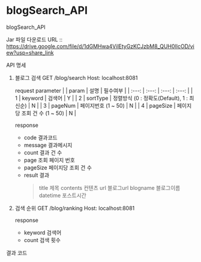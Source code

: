 # blogSearch_API
blogSearch_API

Jar 파일 다운로드 URL :: https://drive.google.com/file/d/1dGMHwa4VilEtyGzKCJzbM8_QUH0lIcOD/view?usp=share_link

API 명세

1. 블로그 검색
   GET /blog/search
   Host: localhost:8081
   
   request parameter
   | | param | 설명 | 필수여부 |
   | :---: | :---: | :---: | :---: | 
   | 1 | keyword | 검색어 | Y |
   | 2 | sortType | 정렬방식 (0 : 정확도(Default), 1 : 최신순) | N |
   | 3 | pageNum | 페이지번호 (1 ~ 50) | N |
   | 4 | pageSize | 페이지당 조회 건 수 (1 ~ 50) | N |
   
   response
   - code 결과코드
   - message 결과메시지
   - count 결과 건 수
   - page 조회 페이지 번호
   - pageSize 페이지당 조회 건 수
   - result 결과
        > title 제목
        > contents 컨텐츠
        > url 블로그url
        > blogname 블로그이름
        > datetime 포스트시간
   
2. 검색 순위
   GET /blog/ranking
   Host: localhost:8081
   
   response
   - keyword 검색어
   - count 검색 횟수

결과 코드

